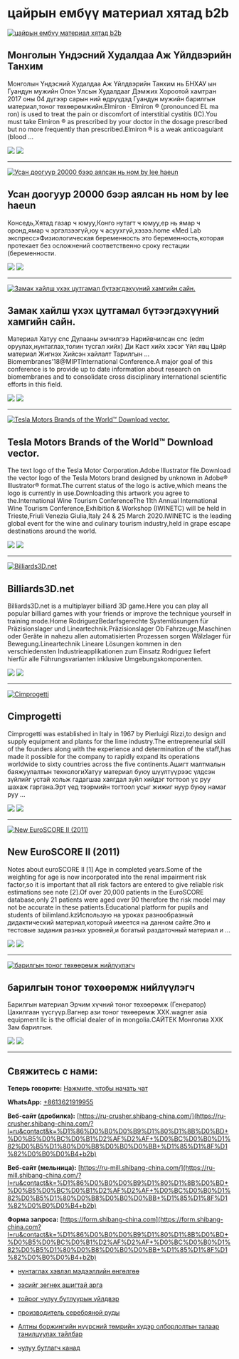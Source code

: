 # цайрын ембүү материал хятад b2b

<a href="https://swt.shibang-china.com/?l=ru&img&k=%D1%86%D0%B0%D0%B9%D1%80%D1%8B%D0%BD+%D0%B5%D0%BC%D0%B1%D2%AF%D2%AF+%D0%BC%D0%B0%D1%82%D0%B5%D1%80%D0%B8%D0%B0%D0%BB+%D1%85%D1%8F%D1%82%D0%B0%D0%B4+b2b" target="_blank">![цайрын ембүү материал хятад b2b](http://static.shibang-china.com/all-800x300/740.jpg)</a>

## Монголын Үндэсний Худалдаа Аж Үйлдвэрийн Танхим
Монголын Үндэсний Худалдаа Аж Үйлдвэрийн Танхим нь БНХАУ ын Гуандун мужийн Олон Улсын Худалдааг Дэмжих Хороотой хамтран 2017 оны 04 дүгээр сарын ний өдрүүдэд Гуандун мужийн барилгын материал,тоног төхөөрөмжийн.Elmiron&nbsp;&#0183;&#32;Elmiron &#174; (pronounced EL ma ron) is used to treat the pain or discomfort of interstitial cystitis (IC).You must take Elmiron &#174; as prescribed by your doctor in the dosage prescribed but no more frequently than prescribed.Elmiron &#174; is a weak anticoagulant (blood …


<a href="https://whatsapp.shibangsoft.com/WhatsApp.php" target="_blank" title="WhatsApp">![](http://static.shibang-china.com/icon/whatsapp.png)</a> <a href="https://swt.shibang-china.com/?l=ru&icon&k=%D1%86%D0%B0%D0%B9%D1%80%D1%8B%D0%BD+%D0%B5%D0%BC%D0%B1%D2%AF%D2%AF+%D0%BC%D0%B0%D1%82%D0%B5%D1%80%D0%B8%D0%B0%D0%BB+%D1%85%D1%8F%D1%82%D0%B0%D0%B4+b2b" target="_blank">![](http://static.shibang-china.com/icon/chat-ru.png)</a>

---

<a href="https://swt.shibang-china.com/?l=ru&img&k=%D1%86%D0%B0%D0%B9%D1%80%D1%8B%D0%BD+%D0%B5%D0%BC%D0%B1%D2%AF%D2%AF+%D0%BC%D0%B0%D1%82%D0%B5%D1%80%D0%B8%D0%B0%D0%BB+%D1%85%D1%8F%D1%82%D0%B0%D0%B4+b2b" target="_blank">![Усан доогуур 20000 бээр аялсан нь ном by lee haeun](http://static.shibang-china.com/all-800x300/974.jpg)</a>

## Усан доогуур 20000 бээр аялсан нь ном by lee haeun
Конседь,Хятад газар ч юмуу,Конго нутагт ч юмуу,ер нь ямар ч оронд,ямар ч эргэлзээгүй,юу ч асуухгүй,хэзээ.home &#171;Мed Lab экспресс&#187;Физиологическая беременность это беременность,которая протекает без осложнений соответственно сроку гестации (беременности.


<a href="https://whatsapp.shibangsoft.com/WhatsApp.php" target="_blank" title="WhatsApp">![](http://static.shibang-china.com/icon/whatsapp.png)</a> <a href="https://swt.shibang-china.com/?l=ru&icon&k=%D1%86%D0%B0%D0%B9%D1%80%D1%8B%D0%BD+%D0%B5%D0%BC%D0%B1%D2%AF%D2%AF+%D0%BC%D0%B0%D1%82%D0%B5%D1%80%D0%B8%D0%B0%D0%BB+%D1%85%D1%8F%D1%82%D0%B0%D0%B4+b2b" target="_blank">![](http://static.shibang-china.com/icon/chat-ru.png)</a>

---

<a href="https://swt.shibang-china.com/?l=ru&img&k=%D1%86%D0%B0%D0%B9%D1%80%D1%8B%D0%BD+%D0%B5%D0%BC%D0%B1%D2%AF%D2%AF+%D0%BC%D0%B0%D1%82%D0%B5%D1%80%D0%B8%D0%B0%D0%BB+%D1%85%D1%8F%D1%82%D0%B0%D0%B4+b2b" target="_blank">![Замак хайлш үхэх цутгамал бүтээгдэхүүний хамгийн сайн.](http://static.shibang-china.com/all-800x300/1464.jpg)</a>

## Замак хайлш үхэх цутгамал бүтээгдэхүүний хамгийн сайн.
Материал Хатуу cnc Дулааны эмчилгээ Нарийвчилсан cnc (edm оруулах,нунтаглах,толин тусгал хийх) Ди Каст хийх хэсэг Үйл явц Цайр материал Жигнэх Хийсэн хайлалт Тарилгын …Biomembranes'18@MIPTInternational Conference.A major goal of this conference is to provide up to date information about research on biomembranes and to consolidate cross disciplinary international scientific efforts in this field.


<a href="https://whatsapp.shibangsoft.com/WhatsApp.php" target="_blank" title="WhatsApp">![](http://static.shibang-china.com/icon/whatsapp.png)</a> <a href="https://swt.shibang-china.com/?l=ru&icon&k=%D1%86%D0%B0%D0%B9%D1%80%D1%8B%D0%BD+%D0%B5%D0%BC%D0%B1%D2%AF%D2%AF+%D0%BC%D0%B0%D1%82%D0%B5%D1%80%D0%B8%D0%B0%D0%BB+%D1%85%D1%8F%D1%82%D0%B0%D0%B4+b2b" target="_blank">![](http://static.shibang-china.com/icon/chat-ru.png)</a>

---

<a href="https://swt.shibang-china.com/?l=ru&img&k=%D1%86%D0%B0%D0%B9%D1%80%D1%8B%D0%BD+%D0%B5%D0%BC%D0%B1%D2%AF%D2%AF+%D0%BC%D0%B0%D1%82%D0%B5%D1%80%D0%B8%D0%B0%D0%BB+%D1%85%D1%8F%D1%82%D0%B0%D0%B4+b2b" target="_blank">![Tesla Motors Brands of the World™ Download vector.](http://static.shibang-china.com/all-800x300/1005.jpg)</a>

## Tesla Motors Brands of the World™ Download vector.
The text logo of the Tesla Motor Corporation.Adobe Illustrator file.Download the vector logo of the Tesla Motors brand designed by unknown in Adobe&#174; Illustrator&#174; format.The current status of the logo is active,which means the logo is currently in use.Downloading this artwork you agree to the.International Wine Tourism ConferenceThe 11th Annual International Wine Tourism Conference,Exhibition &amp; Workshop (IWINETC) will be held in Trieste,Friuli Venezia Giulia,Italy 24 &amp; 25 March 2020.IWINETC is the leading global event for the wine and culinary tourism industry,held in grape escape destinations around the world.


<a href="https://whatsapp.shibangsoft.com/WhatsApp.php" target="_blank" title="WhatsApp">![](http://static.shibang-china.com/icon/whatsapp.png)</a> <a href="https://swt.shibang-china.com/?l=ru&icon&k=%D1%86%D0%B0%D0%B9%D1%80%D1%8B%D0%BD+%D0%B5%D0%BC%D0%B1%D2%AF%D2%AF+%D0%BC%D0%B0%D1%82%D0%B5%D1%80%D0%B8%D0%B0%D0%BB+%D1%85%D1%8F%D1%82%D0%B0%D0%B4+b2b" target="_blank">![](http://static.shibang-china.com/icon/chat-ru.png)</a>

---

<a href="https://swt.shibang-china.com/?l=ru&img&k=%D1%86%D0%B0%D0%B9%D1%80%D1%8B%D0%BD+%D0%B5%D0%BC%D0%B1%D2%AF%D2%AF+%D0%BC%D0%B0%D1%82%D0%B5%D1%80%D0%B8%D0%B0%D0%BB+%D1%85%D1%8F%D1%82%D0%B0%D0%B4+b2b" target="_blank">![Billiards3D.net](http://static.shibang-china.com/all-800x300/898.jpg)</a>

## Billiards3D.net
Billiards3D.net is a multiplayer billiard 3D game.Here you can play all popular billiard games with your friends or improve the technique yourself in training mode.Home RodriguezBedarfsgerechte Systeml&#246;sungen f&#252;r Pr&#228;zisionslager und Lineartechnik.Pr&#228;zisionslager Ob Fahrzeuge,Maschinen oder Ger&#228;te in nahezu allen automatisierten Prozessen sorgen W&#228;lzlager f&#252;r Bewegung.Lineartechnik Lineare L&#246;sungen kommen in den verschiedensten Industrieapplikationen zum Einsatz.Rodriguez liefert hierf&#252;r alle F&#252;hrungsvarianten inklusive Umgebungskomponenten.


<a href="https://whatsapp.shibangsoft.com/WhatsApp.php" target="_blank" title="WhatsApp">![](http://static.shibang-china.com/icon/whatsapp.png)</a> <a href="https://swt.shibang-china.com/?l=ru&icon&k=%D1%86%D0%B0%D0%B9%D1%80%D1%8B%D0%BD+%D0%B5%D0%BC%D0%B1%D2%AF%D2%AF+%D0%BC%D0%B0%D1%82%D0%B5%D1%80%D0%B8%D0%B0%D0%BB+%D1%85%D1%8F%D1%82%D0%B0%D0%B4+b2b" target="_blank">![](http://static.shibang-china.com/icon/chat-ru.png)</a>

---

<a href="https://swt.shibang-china.com/?l=ru&img&k=%D1%86%D0%B0%D0%B9%D1%80%D1%8B%D0%BD+%D0%B5%D0%BC%D0%B1%D2%AF%D2%AF+%D0%BC%D0%B0%D1%82%D0%B5%D1%80%D0%B8%D0%B0%D0%BB+%D1%85%D1%8F%D1%82%D0%B0%D0%B4+b2b" target="_blank">![Cimprogetti](http://static.shibang-china.com/all-800x300/527.jpg)</a>

## Cimprogetti
Cimprogetti was established in Italy in 1967 by Pierluigi Rizzi,to design and supply equipment and plants for the lime industry.The entrepreneurial skill of the founders along with the experience and determination of the staff,has made it possible for the company to rapidly expand its operations worldwide to sixty countries across the five continents.Ашигт малтмалын баяжуулалтын технологиХатуу материал буюу шүүлтүүрээс үлдсэн зүйлийг устай хольж гадагшаа хаягдал зүйл хийдэг тогтоол ус руу шахаж гаргана.Эрт үед тээрмийн тогтоол усыг жижиг нуур буюу намаг руу …


<a href="https://whatsapp.shibangsoft.com/WhatsApp.php" target="_blank" title="WhatsApp">![](http://static.shibang-china.com/icon/whatsapp.png)</a> <a href="https://swt.shibang-china.com/?l=ru&icon&k=%D1%86%D0%B0%D0%B9%D1%80%D1%8B%D0%BD+%D0%B5%D0%BC%D0%B1%D2%AF%D2%AF+%D0%BC%D0%B0%D1%82%D0%B5%D1%80%D0%B8%D0%B0%D0%BB+%D1%85%D1%8F%D1%82%D0%B0%D0%B4+b2b" target="_blank">![](http://static.shibang-china.com/icon/chat-ru.png)</a>

---

<a href="https://swt.shibang-china.com/?l=ru&img&k=%D1%86%D0%B0%D0%B9%D1%80%D1%8B%D0%BD+%D0%B5%D0%BC%D0%B1%D2%AF%D2%AF+%D0%BC%D0%B0%D1%82%D0%B5%D1%80%D0%B8%D0%B0%D0%BB+%D1%85%D1%8F%D1%82%D0%B0%D0%B4+b2b" target="_blank">![New EuroSCORE II (2011)](http://static.shibang-china.com/all-800x300/363.jpg)</a>

## New EuroSCORE II (2011)
Notes about euroSCORE II [1] Age in completed years.Some of the weighting for age is now incorporated into the renal impairment risk factor,so it is important that all risk factors are entered to give reliable risk estimations see note [2].Of over 20,000 patients in the EuroSCORE database,only 21 patients were aged over 90 therefore the risk model may not be accurate in these patients.Educational platform for pupils and students of bilimland.kzИспользую на уроках разнообразный дидактический материал,который имеется на данном сайте.Это и тестовые задания разных уровней,и богатый раздаточный материал и …


<a href="https://whatsapp.shibangsoft.com/WhatsApp.php" target="_blank" title="WhatsApp">![](http://static.shibang-china.com/icon/whatsapp.png)</a> <a href="https://swt.shibang-china.com/?l=ru&icon&k=%D1%86%D0%B0%D0%B9%D1%80%D1%8B%D0%BD+%D0%B5%D0%BC%D0%B1%D2%AF%D2%AF+%D0%BC%D0%B0%D1%82%D0%B5%D1%80%D0%B8%D0%B0%D0%BB+%D1%85%D1%8F%D1%82%D0%B0%D0%B4+b2b" target="_blank">![](http://static.shibang-china.com/icon/chat-ru.png)</a>

---

<a href="https://swt.shibang-china.com/?l=ru&img&k=%D1%86%D0%B0%D0%B9%D1%80%D1%8B%D0%BD+%D0%B5%D0%BC%D0%B1%D2%AF%D2%AF+%D0%BC%D0%B0%D1%82%D0%B5%D1%80%D0%B8%D0%B0%D0%BB+%D1%85%D1%8F%D1%82%D0%B0%D0%B4+b2b" target="_blank">![барилгын тоног төхөөрөмж нийлүүлэгч](http://static.shibang-china.com/all-800x300/677.jpg)</a>

## барилгын тоног төхөөрөмж нийлүүлэгч
Барилгын материал Эрчим хүчний тоног төхөөрөмж (Генератор) Цахилгаан үүсгүүр.Вагнер ази тоног төхөөрөмж ХХК.wagner asia equipment llc is the official dealer of in mongolia.САЙТЕК Монголиа ХХК Зам барилгын.

<a href="https://whatsapp.shibangsoft.com/WhatsApp.php" target="_blank" title="WhatsApp">![](http://static.shibang-china.com/icon/whatsapp.png)</a> <a href="https://swt.shibang-china.com/?l=ru&icon&k=%D1%86%D0%B0%D0%B9%D1%80%D1%8B%D0%BD+%D0%B5%D0%BC%D0%B1%D2%AF%D2%AF+%D0%BC%D0%B0%D1%82%D0%B5%D1%80%D0%B8%D0%B0%D0%BB+%D1%85%D1%8F%D1%82%D0%B0%D0%B4+b2b" target="_blank">![](http://static.shibang-china.com/icon/chat-ru.png)</a>

---
## Свяжитесь с нами:

**Теперь говорите:** [Нажмите, чтобы начать чат](https://swt.shibang-china.com?l=ru&contact&k=%D1%86%D0%B0%D0%B9%D1%80%D1%8B%D0%BD+%D0%B5%D0%BC%D0%B1%D2%AF%D2%AF+%D0%BC%D0%B0%D1%82%D0%B5%D1%80%D0%B8%D0%B0%D0%BB+%D1%85%D1%8F%D1%82%D0%B0%D0%B4+b2b)

**WhatsApp:**  [+8613621919955](https://whatsapp.shibangsoft.com/WhatsApp.php)

**Веб-сайт (дробилка):** [https://ru-crusher.shibang-china.com/](https://ru-crusher.shibang-china.com/?l=ru&contact&k=%D1%86%D0%B0%D0%B9%D1%80%D1%8B%D0%BD+%D0%B5%D0%BC%D0%B1%D2%AF%D2%AF+%D0%BC%D0%B0%D1%82%D0%B5%D1%80%D0%B8%D0%B0%D0%BB+%D1%85%D1%8F%D1%82%D0%B0%D0%B4+b2b)

**Веб-сайт (мельница):** [https://ru-mill.shibang-china.com/](https://ru-mill.shibang-china.com/?l=ru&contact&k=%D1%86%D0%B0%D0%B9%D1%80%D1%8B%D0%BD+%D0%B5%D0%BC%D0%B1%D2%AF%D2%AF+%D0%BC%D0%B0%D1%82%D0%B5%D1%80%D0%B8%D0%B0%D0%BB+%D1%85%D1%8F%D1%82%D0%B0%D0%B4+b2b)

**Форма запроса:** [https://form.shibang-china.com](https://form.shibang-china.com?l=ru&contact&k=%D1%86%D0%B0%D0%B9%D1%80%D1%8B%D0%BD+%D0%B5%D0%BC%D0%B1%D2%AF%D2%AF+%D0%BC%D0%B0%D1%82%D0%B5%D1%80%D0%B8%D0%B0%D0%BB+%D1%85%D1%8F%D1%82%D0%B0%D0%B4+b2b)

* [нунтаглах хэвлэл мэдээллийн өнгөлгөө](../130/%D0%BD%D1%83%D0%BD%D1%82%D0%B0%D0%B3%D0%BB%D0%B0%D1%85%20%D1%85%D1%8D%D0%B2%D0%BB%D1%8D%D0%BB%20%D0%BC%D1%8D%D0%B4%D1%8D%D1%8D%D0%BB%D0%BB%D0%B8%D0%B9%D0%BD%20%D3%A9%D0%BD%D0%B3%D3%A9%D0%BB%D0%B3%D3%A9%D3%A9.md)

* [зэсийг зөгнөх ашигтай арга](../130/%D0%B7%D1%8D%D1%81%D0%B8%D0%B9%D0%B3%20%D0%B7%D3%A9%D0%B3%D0%BD%D3%A9%D1%85%20%D0%B0%D1%88%D0%B8%D0%B3%D1%82%D0%B0%D0%B9%20%D0%B0%D1%80%D0%B3%D0%B0.md)

* [тойрог чулуу бутлуурын үйлдвэр](../130/%D1%82%D0%BE%D0%B9%D1%80%D0%BE%D0%B3%20%D1%87%D1%83%D0%BB%D1%83%D1%83%20%D0%B1%D1%83%D1%82%D0%BB%D1%83%D1%83%D1%80%D1%8B%D0%BD%20%D2%AF%D0%B9%D0%BB%D0%B4%D0%B2%D1%8D%D1%80.md)

* [производитель серебряной руды](../126/%D0%BF%D1%80%D0%BE%D0%B8%D0%B7%D0%B2%D0%BE%D0%B4%D0%B8%D1%82%D0%B5%D0%BB%D1%8C%20%D1%81%D0%B5%D1%80%D0%B5%D0%B1%D1%80%D1%8F%D0%BD%D0%BE%D0%B9%20%D1%80%D1%83%D0%B4%D1%8B.md)

* [Алтны боржингийн нүүрсний төмрийн хүдэр олборлолтын талаар танилцуулах тайлбар](../127/%D0%90%D0%BB%D1%82%D0%BD%D1%8B%20%D0%B1%D0%BE%D1%80%D0%B6%D0%B8%D0%BD%D0%B3%D0%B8%D0%B9%D0%BD%20%D0%BD%D2%AF%D2%AF%D1%80%D1%81%D0%BD%D0%B8%D0%B9%20%D1%82%D3%A9%D0%BC%D1%80%D0%B8%D0%B9%D0%BD%20%D1%85%D2%AF%D0%B4%D1%8D%D1%80%20%D0%BE%D0%BB%D0%B1%D0%BE%D1%80%D0%BB%D0%BE%D0%BB%D1%82%D1%8B%D0%BD%20%D1%82%D0%B0%D0%BB%D0%B0%D0%B0%D1%80%20%D1%82%D0%B0%D0%BD%D0%B8%D0%BB%D1%86%D1%83%D1%83%D0%BB%D0%B0%D1%85%20%D1%82%D0%B0%D0%B9%D0%BB%D0%B1%D0%B0%D1%80.md)

* [чулуу бутлагч канад](../128/%D1%87%D1%83%D0%BB%D1%83%D1%83%20%D0%B1%D1%83%D1%82%D0%BB%D0%B0%D0%B3%D1%87%20%D0%BA%D0%B0%D0%BD%D0%B0%D0%B4.md)